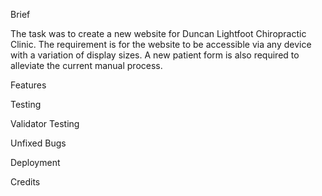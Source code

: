 Brief

The task was to create a new website for Duncan Lightfoot Chiropractic Clinic. The requirement is for the website to be accessible via any device with a variation of display sizes. A new patient form is also required to alleviate the current manual process.

Features

Testing

Validator Testing

Unfixed Bugs

Deployment

Credits